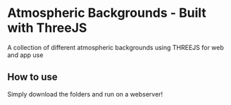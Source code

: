 # Atmospheric Backgrounds - Built with ThreeJS
A collection of different atmospheric backgrounds using THREEJS for web and app use 

## How to use
Simply download the folders and run on a webserver!
